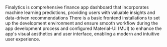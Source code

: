 Finalytics is comprehensive finance app dashboard that incorporates machine learning predictions, providing users with valuable insights and data-driven recommendations There is a basic frontend installations to set up the development environment and ensure smooth workflow during the app development process and configured Material-UI (MUI) to enhance the app's visual aesthetics and user interface, enabling a modern and intuitive user experience.

